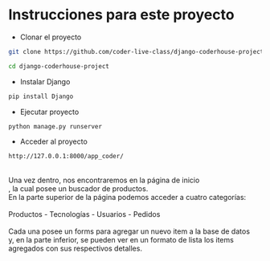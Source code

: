 # Instrucciones para este proyecto

- Clonar el proyecto
```bash
git clone https://github.com/coder-live-class/django-coderhouse-project.git

cd django-coderhouse-project
```

- Instalar Django
```bash
pip install Django
```

- Ejecutar proyecto
```bash
python manage.py runserver
```

- Acceder al proyecto
```bash
http://127.0.0.1:8000/app_coder/
```

<br>
Una vez dentro, nos encontraremos en la página de inicio<br>
, la cual posee un buscador de productos.<br>
En la parte superior de la página podemos acceder a cuatro categorías:<br>
<br>
Productos - Tecnologías - Usuarios - Pedidos
<br><br>
Cada una posee un forms para agregar un nuevo item a la base de datos<br>
 y, en la parte inferior, se pueden ver en un formato de lista los items<br>
  agregados con sus respectivos detalles.<br>

